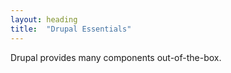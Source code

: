 ```yaml
---
layout: heading
title:  "Drupal Essentials"
---
```


Drupal provides many components out-of-the-box.
